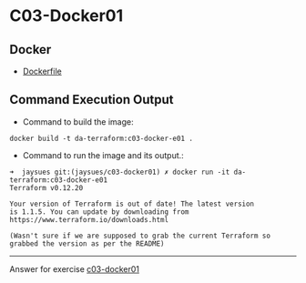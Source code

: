 # C03-Docker01

## Docker 
- [Dockerfile](Dockerfile)

## Command Execution Output
- Command to build the image:
```
docker build -t da-terraform:c03-docker-e01 .
```

- Command to run the image and its output.:
```
➜  jaysues git:(jaysues/c03-docker01) ✗ docker run -it da-terraform:c03-docker-e01
Terraform v0.12.20

Your version of Terraform is out of date! The latest version
is 1.1.5. You can update by downloading from https://www.terraform.io/downloads.html

(Wasn't sure if we are supposed to grab the current Terraform so grabbed the version as per the README)
```

<!-- Don't change anything below this point-->
<!-- Before commiting, remove both commented lines--> 
***
Answer for exercise [c03-docker01](https://github.com/devopsacademyau/academy/blob/af3225a3436f263164e8daebc6bbd1ef3122b900/classes/03class/exercises/c03-docker01/README.md)